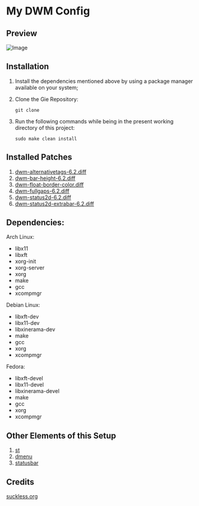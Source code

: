 # My DWM Config

## Preview
![Image](https://user-images.githubusercontent.com/45271583/118826846-d34cfb00-b889-11eb-8ee0-9b1cced91f90.png)
## Installation

  1. Install the dependencies mentioned above by using a package manager available on your system;
  2. Clone the Gie Repository:
        
         git clone 

  3. Run the following commands while being in the present working directory of this project:
        
         sudo make clean install

## Installed Patches

  1. [dwm-alternativetags-6.2.diff](https://dwm.suckless.org/patches/alternativetags/dwm-alternativetags-6.2.diff)
  2. [dwm-bar-height-6.2.diff](https://dwm.suckless.org/patches/bar_height/dwm-bar-height-6.2.diff)
  3. [dwm-float-border-color.diff](https://dwm.suckless.org/patches/float_border_color/dwm-float-border-color.diff)
  4. [dwm-fullgaps-6.2.diff](https://dwm.suckless.org/patches/fullgaps/dwm-fullgaps-6.2.diff)
  5. [dwm-status2d-6.2.diff](https://dwm.suckless.org/patches/status2d/dwm-status2d-6.2.diff)
  6. [dwm-status2d-extrabar-6.2.diff](https://dwm.suckless.org/patches/status2d/dwm-status2d-extrabar-6.2.diff)

## Dependencies:

Arch Linux:

   * libx11
   * libxft
   * xorg-init
   * xorg-server
   * xorg
   * make
   * gcc
   * xcompmgr

Debian Linux:

   * libxft-dev
   * libx11-dev
   * libxinerama-dev
   * make
   * gcc
   * xorg
   * xcompmgr

Fedora:

   * libxft-devel
   * libx11-devel
   * libxinerama-devel
   * make
   * gcc
   * xorg
   * xcompmgr

## Other Elements of this Setup
  1. [st](https://github.com/ostrov040/st)
  2. [dmenu](https://github.com/ostrov040/dmenu)
  3. [statusbar](https://github.com/ostrov040/dwm-bar)

## Credits
  [suckless.org](suckless.org)
